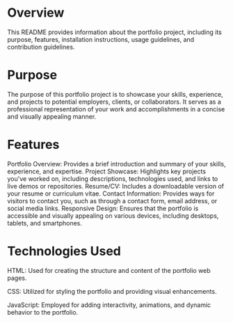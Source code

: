 # Overview
This README provides information about the portfolio project, including its purpose, features, installation instructions, usage guidelines, and contribution guidelines.

# Purpose
The purpose of this portfolio project is to showcase your skills, experience, and projects to potential employers, clients, or collaborators. It serves as a professional representation of your work and accomplishments in a concise and visually appealing manner.

# Features
Portfolio Overview: Provides a brief introduction and summary of your skills, experience, and expertise.
Project Showcase: Highlights key projects you've worked on, including descriptions, technologies used, and links to live demos or repositories.
Resume/CV: Includes a downloadable version of your resume or curriculum vitae.
Contact Information: Provides ways for visitors to contact you, such as through a contact form, email address, or social media links.
Responsive Design: Ensures that the portfolio is accessible and visually appealing on various devices, including desktops, tablets, and smartphones.

# Technologies Used
HTML: Used for creating the structure and content of the portfolio web pages.

CSS: Utilized for styling the portfolio and providing visual enhancements.

JavaScript: Employed for adding interactivity, animations, and dynamic behavior to the portfolio.
